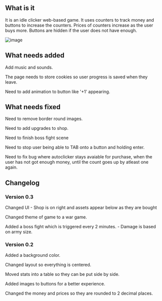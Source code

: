 ## What is it
It is an idle clicker web-based game. It uses counters to track money and buttons to increase the counters. Prices of counters increase as the user buys more. Buttons are hidden if the user does not have enough.

![image](https://github.com/Radius-coder/JS-Idle-clicker/assets/67561957/b9788035-8927-41c5-acd8-21a8884c24f4)


## What needs added
Add music and sounds.

The page needs to store cookies so user progress is saved when they leave.

Need to add animation to button like '+1' appearing.

## What needs fixed

Need to remove border round images.

Need to add upgrades to shop.

Need to finish boss fight scene

Need to stop user being able to TAB onto a button and holding enter.

Need to fix bug where autoclicker stays avaiable for purchase, when the user has not got enough money, until the count goes up by atleast one again.

## Changelog

### Version 0.3
Changed UI - Shop is on right and assets appear below as they are bought

Changed theme of game to a war game.

Added a boss fight which is triggered every 2 minutes. - Damage is based on army size.
### Version 0.2
Added a background color.

Changed layout so everything is centered.

Moved stats into a table so they can be put side by side.

Added images to buttons for a better experience.

Changed the money and prices so they are rounded to 2 decimal places.
